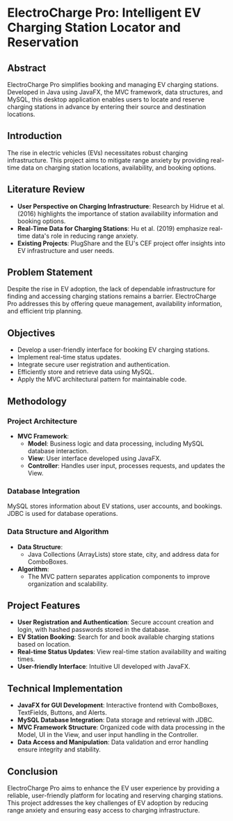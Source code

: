 # ElectroCharge Pro: Intelligent EV Charging Station Locator and Reservation

## Abstract
ElectroCharge Pro simplifies booking and managing EV charging stations. Developed in Java using JavaFX, the MVC framework, data structures, and MySQL, this desktop application enables users to locate and reserve charging stations in advance by entering their source and destination locations.

## Introduction
The rise in electric vehicles (EVs) necessitates robust charging infrastructure. This project aims to mitigate range anxiety by providing real-time data on charging station locations, availability, and booking options.

## Literature Review
- **User Perspective on Charging Infrastructure**: Research by Hidrue et al. (2016) highlights the importance of station availability information and booking options.
- **Real-Time Data for Charging Stations**: Hu et al. (2019) emphasize real-time data's role in reducing range anxiety.
- **Existing Projects**: PlugShare and the EU's CEF project offer insights into EV infrastructure and user needs.

## Problem Statement
Despite the rise in EV adoption, the lack of dependable infrastructure for finding and accessing charging stations remains a barrier. ElectroCharge Pro addresses this by offering queue management, availability information, and efficient trip planning.

## Objectives
- Develop a user-friendly interface for booking EV charging stations.
- Implement real-time status updates.
- Integrate secure user registration and authentication.
- Efficiently store and retrieve data using MySQL.
- Apply the MVC architectural pattern for maintainable code.

## Methodology

### Project Architecture
- **MVC Framework**:
  - **Model**: Business logic and data processing, including MySQL database interaction.
  - **View**: User interface developed using JavaFX.
  - **Controller**: Handles user input, processes requests, and updates the View.

### Database Integration
MySQL stores information about EV stations, user accounts, and bookings. JDBC is used for database operations.

### Data Structure and Algorithm
- **Data Structure**:
  - Java Collections (ArrayLists) store state, city, and address data for ComboBoxes.
- **Algorithm**:
  - The MVC pattern separates application components to improve organization and scalability.

## Project Features
- **User Registration and Authentication**: Secure account creation and login, with hashed passwords stored in the database.
- **EV Station Booking**: Search for and book available charging stations based on location.
- **Real-time Status Updates**: View real-time station availability and waiting times.
- **User-friendly Interface**: Intuitive UI developed with JavaFX.

## Technical Implementation
- **JavaFX for GUI Development**: Interactive frontend with ComboBoxes, TextFields, Buttons, and Alerts.
- **MySQL Database Integration**: Data storage and retrieval with JDBC.
- **MVC Framework Structure**: Organized code with data processing in the Model, UI in the View, and user input handling in the Controller.
- **Data Access and Manipulation**: Data validation and error handling ensure integrity and stability.

## Conclusion
ElectroCharge Pro aims to enhance the EV user experience by providing a reliable, user-friendly platform for locating and reserving charging stations. This project addresses the key challenges of EV adoption by reducing range anxiety and ensuring easy access to charging infrastructure.
